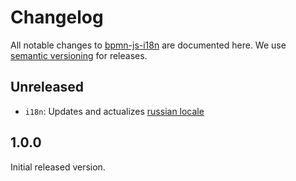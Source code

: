 # Changelog

All notable changes to [bpmn-js-i18n](https://github.com/bpmn-io/bpmn-js-i18n) are documented here. We use [semantic versioning](http://semver.org/) for releases.

## Unreleased

* `i18n`: Updates and actualizes [russian locale](/translations/en.js)

## 1.0.0

Initial released version.